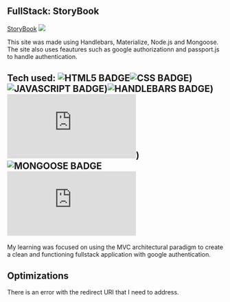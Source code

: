 ## FullStack: StoryBook
<a href="#" target="_blank">StoryBook</a>
<a href="#" target="_blank"><img src="https://media.giphy.com/media/vnTwvpYWlVRk8cVo1Y/giphy.gif" /></a>

This site was made using Handlebars, Materialize, Node.js and Mongoose. The site also uses feautures such as google authorizationn and passport.js to handle authentication.

## Tech used: ![HTML5 BADGE](https://img.shields.io/static/v1?label=|&message=HTML5&color=23555f&style=plastic&logo=html5)![CSS BADGE](https://img.shields.io/static/v1?label=|&message=CSS3&color=285f65&style=plastic&logo=css3))![JAVASCRIPT BADGE](https://img.shields.io/static/v1?label=|&message=JAVASCRIPT&color=285f65&style=plastic&logo=javascript))![HANDLEBARS BADGE](https://img.shields.io/static/v1?label=|&message=HANDLEBARS&color=285f65&style=plastic&logo=handlebars))![NODE.JS BADGE](https://img.shields.io/static/v1?label=|&message=Node.js&color=285f65&style=plastic&logo=node.js))![MONGOOSE BADGE](https://img.shields.io/static/v1?label=|&message=MONGOOSE&color=285f65&style=plastic&logo=mongoose)![Passport.js BADGE](https://img.shields.io/static/v1?label=|&message=PASSPORT.JS&color=285f65&style=plastic&logo=passport.js)

My learning was focused on using the MVC architectural paradigm to create a clean and functioning fullstack application with google authentication.

## Optimizations
There is an error with the redirect URI that I need to address.





